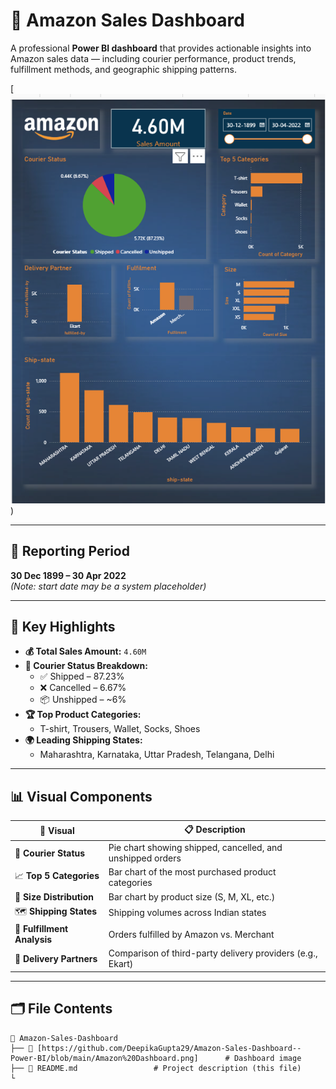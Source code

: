 # 🛒 Amazon Sales Dashboard

A professional **Power BI dashboard** that provides actionable insights into Amazon sales data — including courier performance, product trends, fulfillment methods, and geographic shipping patterns.

[![Dashboard Screenshot](https://github.com/DeepikaGupta29/Amazon-Sales-Dashboard--Power-BI/blob/main/Amazon%20Dashboard.png))

---

## 📅 Reporting Period

**30 Dec 1899 – 30 Apr 2022**  
*(Note: start date may be a system placeholder)*

---

## 🔢 Key Highlights

- **💰 Total Sales Amount:** `4.60M`
- **🚚 Courier Status Breakdown:**
  - ✅ Shipped – 87.23%
  - ❌ Cancelled – 6.67%
  - 📦 Unshipped – ~6%
- **🏆 Top Product Categories:**
  - T-shirt, Trousers, Wallet, Socks, Shoes
- **🌍 Leading Shipping States:**
  - Maharashtra, Karnataka, Uttar Pradesh, Telangana, Delhi

---

## 📊 Visual Components

| 📌 Visual | 📋 Description |
|----------|----------------|
| 🥧 **Courier Status** | Pie chart showing shipped, cancelled, and unshipped orders |
| 📈 **Top 5 Categories** | Bar chart of the most purchased product categories |
| 📏 **Size Distribution** | Bar chart by product size (S, M, XL, etc.) |
| 🗺️ **Shipping States** | Shipping volumes across Indian states |
| 🧾 **Fulfillment Analysis** | Orders fulfilled by Amazon vs. Merchant |
| 🚚 **Delivery Partners** | Comparison of third-party delivery providers (e.g., Ekart) |

---

## 🗂️ File Contents

```
📁 Amazon-Sales-Dashboard
├── 📸 [https://github.com/DeepikaGupta29/Amazon-Sales-Dashboard--Power-BI/blob/main/Amazon%20Dashboard.png]      # Dashboard image
├── 📄 README.md                 # Project description (this file)
└
